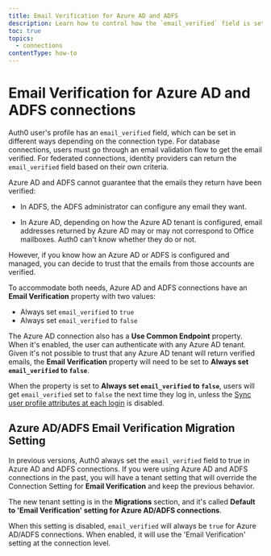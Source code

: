 ```yaml
---
title: Email Verification for Azure AD and ADFS
description: Learn how to control how the `email_verified` field is set for Azure AD and ADFS.
toc: true
topics:
  - connections
contentType: how-to
---
```

# Email Verification for Azure AD and ADFS connections

Auth0 user's profile has an `email_verified` field, which can be set in different ways depending on the connection type. For database connections, users must go through an email validation flow to get the email verified. For federated connections, identity providers can return the `email_verified` field based on their own criteria.

Azure AD and ADFS cannot guarantee that the emails they return have been verified: 

- In ADFS, the ADFS administrator can configure any email they want. 

- In Azure AD, depending on how the Azure AD tenant is configured, email addresses returned by Azure AD may or may not correspond to Office mailboxes. Auth0 can't know whether they do or not.

However, if you know how an Azure AD or ADFS is configured and managed, you can decide to trust that the emails from those accounts are verified.

To accommodate both needs, Azure AD and ADFS connections have an **Email Verification** property with two values:

- Always set `email_verified` to `true`
- Always set `email_verified` to `false`

The Azure AD connection also has a **Use Common Endpoint** property. When it's enabled, the user can authenticate with any Azure AD tenant. Given it's not possible to trust that any Azure AD tenant will return verified emails, the **Email Verification** property will need to be set to **Always set `email_verified` to `false`**.

When the property is set to **Always set `email_verified` to `false`**, users will get `email_verified` set to `false` the next time they log in, unless the [Sync user profile attributes at each login](/dashboard/guides/connections/configure-connection-sync) is disabled.


## Azure AD/ADFS Email Verification Migration Setting

In previous versions, Auth0 always set the `email_verified` field to true in Azure AD and ADFS connections. If you were using Azure AD and ADFS connections in the past, you will have a tenant setting that will override the Connection Setting for **Email Verification** and keep the previous behavior. 

The new tenant setting is in the **Migrations** section, and it's called **Default to 'Email Verification' setting for Azure AD/ADFS connections**.

When this setting is disabled, `email_verified` will always be `true` for Azure AD/ADFS connections. When enabled, it will use the 'Email Verification' setting at the connection level.
